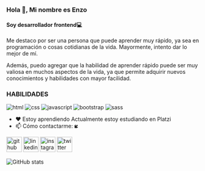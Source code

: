 ### Hola 👋, Mi nombre es Enzo
#### Soy desarrollador frontend💻

Me destaco por ser una persona que puede aprender muy rápido, ya sea en programación o cosas cotidianas de la vida. Mayormente, intento dar lo mejor de mí. 

Además, puedo agregar que la habilidad de aprender rápido puede ser muy valiosa en muchos aspectos de la vida, ya que permite adquirir nuevos conocimientos y habilidades con mayor facilidad.

### HABILIDADES

![html](https://img.shields.io/badge/HTML-ff4d4d?style=for-the-badge&logo=appveyor=html&logoColor=white&labelColor=101010) ![css](https://img.shields.io/badge/CSS-4d7aff?style=for-the-badge&logo=appveyor=html&logoColor=white&labelColor=101010) ![javascript](https://img.shields.io/badge/JAVASCRIPT-ffff00?style=for-the-badge&logo=appveyor=html&logoColor=white&labelColor=101010) ![bootstrap](https://img.shields.io/badge/BOOTSTRAP-8a2be2?style=for-the-badge&logo=appveyor=html&logoColor=white&labelColor=101010) ![sass](https://img.shields.io/badge/SASS-ff6680?style=for-the-badge&logo=appveyor=html&logoColor=white&labelColor=101010)


- ❤ Estoy aprendiendo Actualmente estoy estudiando en Platzi 
- 📫 Cómo contactarme: **🡿** 

[<img src='https://cdn.jsdelivr.net/npm/simple-icons@3.0.1/icons/github.svg' alt='github' height='40'>](https://github.com/1Yuk)  [<img src='https://cdn.jsdelivr.net/npm/simple-icons@3.0.1/icons/linkedin.svg' alt='linkedin' height='40'>](https://www.linkedin.com/in/enzo-mansilla-714276257//)  [<img src='https://cdn.jsdelivr.net/npm/simple-icons@3.0.1/icons/instagram.svg' alt='instagram' height='40'>](https://www.instagram.com/enzokxz//)  [<img src='https://cdn.jsdelivr.net/npm/simple-icons@3.0.1/icons/twitter.svg' alt='twitter' height='40'>](https://twitter.com/Yuukh_)  

![GitHub stats](https://github-readme-stats.vercel.app/api?username=1Yuk&show_icons=true)  

